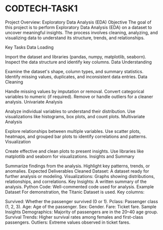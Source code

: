 # CODTECH-TASK1

Project Overview: Exploratory Data Analysis (EDA)
Objective
The goal of this project is to perform Exploratory Data Analysis (EDA) on a dataset to uncover meaningful insights. The process involves cleaning, analyzing, and visualizing data to understand its structure, trends, and relationships.

Key Tasks
Data Loading

Import the dataset and libraries (pandas, numpy, matplotlib, seaborn).
Inspect the data structure and identify key columns.
Data Understanding

Examine the dataset's shape, column types, and summary statistics.
Identify missing values, duplicates, and inconsistent data entries.
Data Cleaning

Handle missing values by imputation or removal.
Convert categorical variables to numeric (if required).
Remove or handle outliers for a cleaner analysis.
Univariate Analysis

Analyze individual variables to understand their distribution.
Use visualizations like histograms, box plots, and count plots.
Multivariate Analysis

Explore relationships between multiple variables.
Use scatter plots, heatmaps, and grouped bar plots to identify correlations and patterns.
Visualization

Create effective and clean plots to present insights.
Use libraries like matplotlib and seaborn for visualizations.
Insights and Summary

Summarize findings from the analysis.
Highlight key patterns, trends, or anomalies.
Expected Deliverables
Cleaned Dataset: A dataset ready for further analysis or modeling.
Visualizations: Graphs showing distributions, relationships, and correlations.
Key Insights: A written summary of the analysis.
Python Code: Well-commented code used for analysis.
Example Dataset
For demonstration, the Titanic Dataset is used. Key columns:

Survived: Whether the passenger survived (0 or 1).
Pclass: Passenger class (1, 2, 3).
Age: Age of the passenger.
Sex: Gender.
Fare: Ticket fare.
Sample Insights
Demographics: Majority of passengers are in the 20–40 age group.
Survival Trends: Higher survival rates among females and first-class passengers.
Outliers: Extreme values observed in ticket fares.
